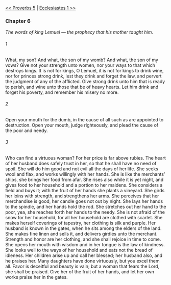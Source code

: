 [<< Proverbs 5](Proverbs%205)  |  [Ecclesiastes 1 >>](Ecclesiastes%201)

### Chapter 6

*The words of king Lemuel — the prophecy that his mother taught him.*

###### 1
What, my son? And what, the son of my womb? And what, the son of my vows? Give not your strength unto women, nor your ways to that which destroys kings. It is not for kings, O Lemuel, it is not for kings to drink wine, nor for princes strong drink, lest they drink and forget the law, and pervert the judgment of any of the afflicted. Give strong drink unto him that is ready to perish, and wine unto those that be of heavy hearts. Let him drink and forget his poverty, and remember his misery no more.

###### 2
Open your mouth for the dumb, in the cause of all such as are appointed to destruction. Open your mouth, judge righteously, and plead the cause of the poor and needy.

###### 3
Who can find a virtuous woman? For her price is far above rubies. The heart of her husband does safely trust in her, so that he shall have no need of spoil. She will do him good and not evil all the days of her life. She seeks wool and flax, and works willingly with her hands. She is like the merchants’ ships, she brings her food from afar. She rises also while it is yet night, and gives food to her household and a portion to her maidens. She considers a field and buys it; with the fruit of her hands she plants a vineyard. She girds her loins with strength, and strengthens her arms. She perceives that her merchandise is good, her candle goes not out by night. She lays her hands to the spindle, and her hands hold the rod. She stretches out her hand to the poor, yea, she reaches forth her hands to the needy. She is not afraid of the snow for her household, for all her household are clothed with scarlet. She makes herself coverings of tapestry, her clothing is silk and purple. Her husband is known in the gates, when he sits among the elders of the land. She makes fine linen and sells it, and delivers girdles unto the merchant. Strength and honor are her clothing, and she shall rejoice in time to come. She opens her mouth with wisdom and in her tongue is the law of kindness. She looks well to the ways of her household and eats not the bread of idleness. Her children arise up and call her blessed; her husband also, and he praises her. Many daughters have done virtuously, but you excel them all. Favor is deceitful and beauty is vain; but a woman that fears the Lord, she shall be praised. Give her of the fruit of her hands, and let her own works praise her in the gates.